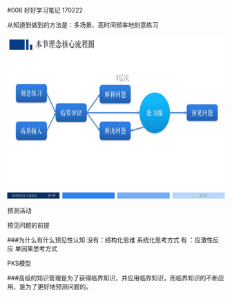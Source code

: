 #006 好好学习笔记 170222

从知道到做到的方法是：多场景、高时间频率地刻意练习

![](./_image/206030564925979812.jpg)

预测活动

预见问题的前提

###为什么有什么预见性认知
没有：结构化思维   系统化思考方式
有  ：应激性反应    单因果思考方式

PKS模型

###高级的知识管理是为了获得临界知识，并应用临界知识，而临界知识的不断应用，是为了更好地预测问题的。


















